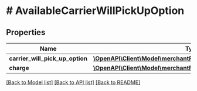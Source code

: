 # # AvailableCarrierWillPickUpOption

## Properties

Name | Type | Description | Notes
------------ | ------------- | ------------- | -------------
**carrier_will_pick_up_option** | [**\OpenAPI\Client\Model\merchantFulfillment\CarrierWillPickUpOption**](CarrierWillPickUpOption.md) |  |
**charge** | [**\OpenAPI\Client\Model\merchantFulfillment\CurrencyAmount**](CurrencyAmount.md) |  |

[[Back to Model list]](../../README.md#models) [[Back to API list]](../../README.md#endpoints) [[Back to README]](../../README.md)
